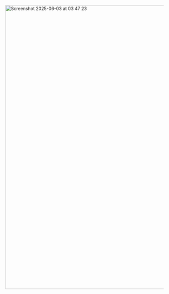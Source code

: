 <img width="899" alt="Screenshot 2025-06-03 at 03 47 23" src="https://github.com/user-attachments/assets/7a3c0f02-ea02-45a1-84fa-1cfc4b7e452d" />
